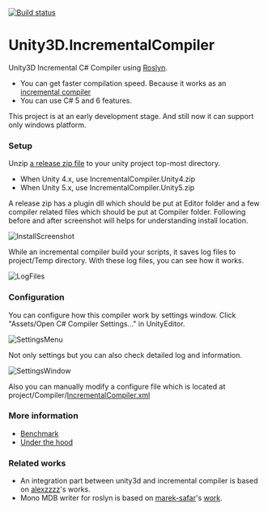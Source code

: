 [![Build status](https://ci.appveyor.com/api/projects/status/iaofuixbjakmwl4q?svg=true)](https://ci.appveyor.com/project/veblush/unity3d-incrementalcompiler)

# Unity3D.IncrementalCompiler

Unity3D Incremental C# Compiler using [Roslyn](https://github.com/dotnet/roslyn).
- You can get faster compilation speed. Because it works as an
  [incremental compiler](https://en.wikipedia.org/wiki/Incremental_compiler)
- You can use C# 5 and 6 features.

This project is at an early development stage.
And still now it can support only windows platform.

### Setup

Unzip [a release zip file](https://github.com/SaladbowlCreative/Unity3D.IncrementalCompiler/releases)
to your unity project top-most directory.

- When Unity 4.x, use IncrementalCompiler.Unity4.zip
- When Unity 5.x, use IncrementalCompiler.Unity5.zip

A release zip has a plugin dll which should be put at Editor folder and
a few compiler related files which should be put at Compiler folder.
Following before and after screenshot will helps for understanding install location.

![InstallScreenshot](https://raw.githubusercontent.com/SaladbowlCreative/Unity3D.IncrementalCompiler/master/docs/Install.png)

While an incremental compiler build your scripts, it saves log files to project/Temp
directory. With these log files, you can see how it works.

![LogFiles](https://raw.githubusercontent.com/SaladbowlCreative/Unity3D.IncrementalCompiler/master/docs/LogFiles.png)

### Configuration

You can configure how this compiler work by settings window.
Click "Assets/Open C# Compiler Settings..."  in UnityEditor.

![SettingsMenu](https://raw.githubusercontent.com/SaladbowlCreative/Unity3D.IncrementalCompiler/master/docs/SettingsMenu.png)

Not only settings but you can also check detailed log and information.

![SettingsWindow](https://raw.githubusercontent.com/SaladbowlCreative/Unity3D.IncrementalCompiler/master/docs/SettingsWindow.png)

Also you can manually modify a configure file which is located at project/Compiler/[IncrementalCompiler.xml](https://github.com/SaladbowlCreative/Unity3D.IncrementalCompiler/blob/master/core/IncrementalCompiler/IncrementalCompiler.xml)

### More information

- [Benchmark](./docs/Benchmark.md)
- [Under the hood](./docs/UnderTheHood.md)

### Related works

- An integration part between unity3d and incremental compiler is based on
  [alexzzzz](https://bitbucket.org/alexzzzz/unity-c-5.0-and-6.0-integration/src)'s works.
- Mono MDB writer for roslyn is based on
  [marek-safar](https://github.com/marek-safar)'s
  [work](https://github.com/mono/roslyn/pull/4).
